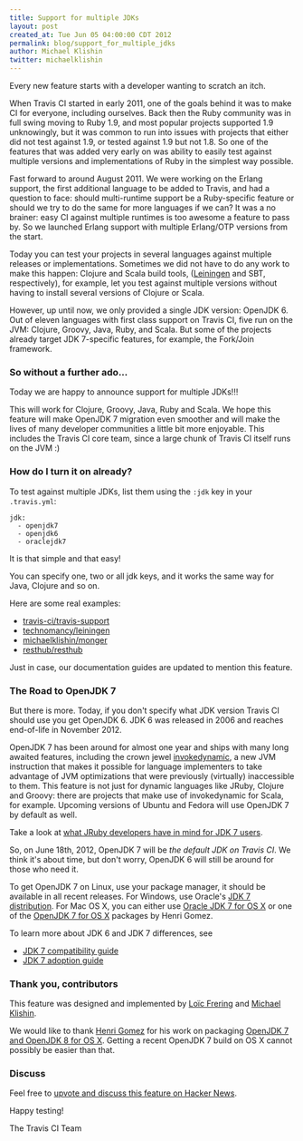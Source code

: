 ```yaml
---
title: Support for multiple JDKs
layout: post
created_at: Tue Jun 05 04:00:00 CDT 2012
permalink: blog/support_for_multiple_jdks
author: Michael Klishin
twitter: michaelklishin
---
```


Every new feature starts with a developer wanting to scratch an itch.

When Travis CI started in early 2011, one of the goals behind it was to make CI for everyone, including ourselves. Back then the Ruby community was in full swing moving to Ruby 1.9, and most popular projects supported 1.9 unknowingly, but it was common to run into issues with projects that either did not test against 1.9, or tested against 1.9 but not 1.8. So one of the features that was added very early on was ability to easily test against multiple versions and implementations of Ruby in the simplest way possible.

Fast forward to around August 2011. We were working on the Erlang support, the first additional language to be added to Travis, and had a question to face: should multi-runtime support be a Ruby-specific feature or should we try to do the same for more languages if we can? It was a no brainer: easy CI against multiple runtimes is too awesome a feature to pass by. So we launched Erlang support with multiple Erlang/OTP versions from the start.

Today you can test your projects in several languages against multiple releases or implementations. Sometimes we did not have to do any work to make this happen: Clojure and Scala build tools, ([Leiningen](http://leiningen.org) and SBT, respectively), for example, let you test against multiple versions without having to install several versions of Clojure or Scala.

However, up until now, we only provided a single JDK version: OpenJDK 6. Out of eleven languages with first class support on Travis CI, five run on the JVM: Clojure, Groovy, Java, Ruby, and Scala. But some of the projects already target JDK 7-specific features, for example, the Fork/Join framework.

### So without a further ado...

Today we are happy to announce support for multiple JDKs!!!

This will work for Clojure, Groovy, Java, Ruby and Scala. We hope this feature will make OpenJDK 7 migration even smoother and will make the lives of many developer communities a little bit more enjoyable. This includes the Travis CI core team, since a large chunk of Travis CI itself runs on the JVM :)


### How do I turn it on already?

To test against multiple JDKs, list them using the `:jdk` key in your `.travis.yml`:

    jdk:
      - openjdk7
      - openjdk6
      - oraclejdk7

It is that simple and that easy!

You can specify one, two or all jdk keys, and it works the same way for Java, Clojure and so on.

Here are some real examples:

 * [travis-ci/travis-support](https://github.com/travis-ci/travis-support/blob/master/.travis.yml)
 * [technomancy/leiningen](https://github.com/technomancy/leiningen/blob/master/.travis.yml)
 * [michaelklishin/monger](https://github.com/michaelklishin/monger/blob/master/.travis.yml)
 * [resthub/resthub](https://github.com/resthub/resthub-spring-stack/blob/master/.travis.yml)

Just in case, our documentation guides are updated to mention this feature.


### The Road to OpenJDK 7

But there is more. Today, if you don't specify what JDK version Travis CI should use you get OpenJDK 6. JDK 6 was released in 2006 and reaches
end-of-life in November 2012. 

OpenJDK 7 has been around for almost one year and ships with many long awaited features, including the crown jewel  [invokedynamic](http://download.oracle.com/javase/7/docs/technotes/guides/vm/multiple-language-support.html), a new JVM instruction that makes it possible for language implementers to take advantage of JVM optimizations that were previously (virtually) inaccessible to them. This feature is not just for dynamic languages like JRuby, Clojure and Groovy: there are projects that make use of invokedynamic for Scala, for example. Upcoming versions of Ubuntu and Fedora will use OpenJDK 7 by default as well. 

Take a look at [what JRuby developers have in mind for JDK 7 users](http://blog.headius.com/2011/08/jruby-and-java-7-what-to-expect.html).

So, on June 18th, 2012, OpenJDK 7 will be *the default JDK on Travis CI*. We think it's about time, but don't worry, OpenJDK 6 will still be around for those who need it.

To get OpenJDK 7 on Linux, use your package manager, it should be available in all recent releases. For Windows, use Oracle's [JDK 7 distribution](http://www.oracle.com/technetwork/java/javase/downloads/jdk-7u4-downloads-1591156.html).
For Mac OS X, you can either use [Oracle JDK 7 for OS X](http://www.oracle.com/technetwork/java/javase/downloads/jdk-7u4-downloads-1591156.html) or one of the [OpenJDK 7 for OS X](http://code.google.com/p/openjdk-osx-build/) packages by Henri Gomez.

To learn more about JDK 6 and JDK 7 differences, see

 * [JDK 7 compatibility guide](http://www.oracle.com/technetwork/java/javase/compatibility-417013.html)
 * [JDK 7 adoption guide](http://docs.oracle.com/javase/7/docs/webnotes/adoptionGuide/index.html)


### Thank you, contributors

This feature was designed and implemented by [Loïc Frering](http://twitter.com/loicfrering) and [Michael Klishin](http://twitter.com/michaelklishin).

We would like to thank [Henri Gomez](http://twitter.com/hgomez) for his work on packaging [OpenJDK 7 and OpenJDK 8 for OS X](http://code.google.com/p/openjdk-osx-build/). Getting a recent
OpenJDK 7 build on OS X cannot possibly be easier than that.


### Discuss

Feel free to [upvote and discuss this feature on Hacker News](http://news.ycombinator.com/item?id=4068927).


Happy testing!


The Travis CI Team
